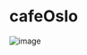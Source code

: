 # cafeOslo
![image](https://user-images.githubusercontent.com/45136742/166569583-18d1a641-39ba-4429-aeb0-28ceaeb69db9.png)
